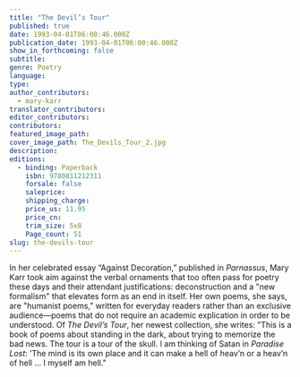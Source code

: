 ```yaml
---
title: "The Devil’s Tour"
published: true
date: 1993-04-01T06:00:46.000Z
publication_date: 1993-04-01T06:00:46.000Z
show_in_forthcoming: false
subtitle:
genre: Poetry
language:
type:
author_contributors:
  - mary-karr
translator_contributors:
editor_contributors:
contributors:
featured_image_path:
cover_image_path: The_Devils_Tour_2.jpg
description:
editions:
  - binding: Paperback
    isbn: 9780811212311
    forsale: false
    saleprice:
    shipping_charge:
    price_us: 11.95
    price_cn:
    trim_size: 5x8
    Page_count: 51
slug: the-devils-tour
---
```


In her celebrated essay “Against Decoration,” published in _Parnassus_, Mary Karr took aim against the verbal ornaments that too often pass for poetry these days and their attendant justifications: deconstruction and a "new formalism" that elevates form as an end in itself. Her own poems, she says, are "humanist poems,” written for everyday readers rather than an exclusive audience––poems that do not require an academic explication in order to be understood. Of _The Devil’s Tour_, her newest collection, she writes: "This is a book of poems about standing in the dark, about trying to memorize the bad news. The tour is a tour of the skull. l am thinking of Satan in _Paradise Lost_: ’The mind is its own place and it can make a hell of heav’n or a heav’n of hell ... I myself am hell."

